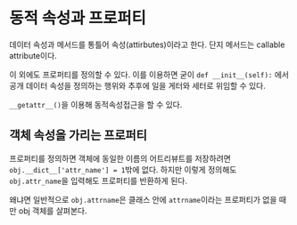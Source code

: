 # 동적 속성과 프로퍼티

데이터 속성과 메서드를 통틀어 속성(attirbutes)이라고 한다. 단지 메서드는 callable attribute이다.

이 외에도 프로퍼티를 정의할 수 있다. 이를 이용하면 굳이 `def __init__(self):` 에서 공개 데이터 속성을 정의하는 행위와 추후에 일을 게터와 세터로 위임할 수 있다.

`__getattr__()`을 이용해 동적속성접근을 할 수 있다.

## 객체 속성을 가리는 프로퍼티

프로퍼티를 정의하면 객체에 동일한 이름의 어트리뷰트를 저장하려면 `obj.__dict__['attr_name'] = 1`밖에 없다. 하지만 이렇게 정의해도 `obj.attr_name`을 입력해도 프로퍼티를 반환하게 된다.

왜냐면 일반적으로 `obj.attrname`은 클래스 안에 `attrname`이라는 프로퍼티가 없을 때만 obj 객체를 살펴본다.

